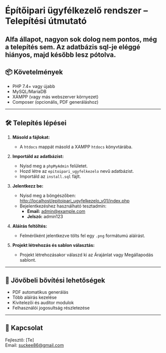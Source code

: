 # Építőipari ügyfélkezelő rendszer – Telepítési útmutató
## Alfa állapot, nagyon sok dolog nem pontos, még a telepítés sem. Az adatbázis sql-je eléggé hiányos, majd később lesz pótolva.

## 📦 Követelmények

- PHP 7.4+ vagy újabb
- MySQL/MariaDB
- XAMPP (vagy más webszerver környezet)
- Composer (opcionális, PDF generáláshoz)

---

## 🛠️ Telepítés lépései

1. **Másold a fájlokat:**
   - A `htdocs` mappát másold a XAMPP `htdocs` könyvtárába.

2. **Importáld az adatbázist:**
   - Nyisd meg a `phpMyAdmin` felületet.
   - Hozd létre az `epitoipari_ugyfelkezelo` nevű adatbázist.
   - Importáld az `install.sql` fájlt.

3. **Jelentkezz be:**
   - Nyisd meg a böngészőben: [http://localhost/epitoipari_ugyfelkezelo_v01/index.php](http://localhost/epitoipari_ugyfelkezelo_v01/index.php)
   - Bejelentkezéshez használható tesztadmin:
     - **Email:** admin@example.com
     - **Jelszó:** admin123

4. **Aláírás feltöltés:**
   - Felmérőként jelentkezve tölts fel egy `.png` formátumú aláírást.

5. **Projekt létrehozás és sablon választás:**
   - Projekt létrehozásakor válaszd ki az Árajánlat vagy Megállapodás sablont.

---

## 🎯 Jövőbeli bővítési lehetőségek

- PDF automatikus generálás
- Több aláírás kezelése
- Kivitelezői és auditor modulok
- Felhasználói jogosultság részletezése

---

## 📝 Kapcsolat

Fejlesztő: [Te]  
Email: suckee86@gmail.com  

